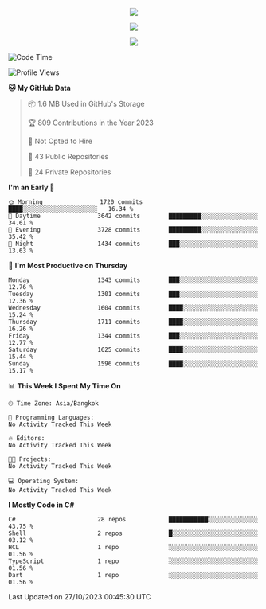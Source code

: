 <p align="center">
  <a href="say-hi.gif"> 
    <img align="center" src="say-hi.gif"/>
  </a>
</p>
<p align="center">
  <a href="https://github.com/htthinh1999">
    <img align="center" src="https://github-readme-stats-kappa-pink.vercel.app/api?username=htthinh1999&show_icons=true&count_private=true&theme=dracula"/>
  </a>
</p>
<p align="center">
  <a href="https://github.com/htthinh1999">
    <img src="https://github-readme-stats-kappa-pink.vercel.app/api/top-langs/?username=htthinh1999&layout=compact&langs_count=6&count_private=true&hide=tsql,hlsl,glsl,shaderlab&theme=dracula"/>
  </a>
</p>

<!--START_SECTION:waka-->
![Code Time](http://img.shields.io/badge/Code%20Time-0%20secs-blue)

![Profile Views](http://img.shields.io/badge/Profile%20Views-0-blue)

**🐱 My GitHub Data** 

> 📦 1.6 MB Used in GitHub's Storage 
 > 
> 🏆 809 Contributions in the Year 2023
 > 
> 🚫 Not Opted to Hire
 > 
> 📜 43 Public Repositories 
 > 
> 🔑 24 Private Repositories 
 > 
**I'm an Early 🐤** 

```text
🌞 Morning                1720 commits        ████░░░░░░░░░░░░░░░░░░░░░   16.34 % 
🌆 Daytime                3642 commits        █████████░░░░░░░░░░░░░░░░   34.61 % 
🌃 Evening                3728 commits        █████████░░░░░░░░░░░░░░░░   35.42 % 
🌙 Night                  1434 commits        ███░░░░░░░░░░░░░░░░░░░░░░   13.63 % 
```
📅 **I'm Most Productive on Thursday** 

```text
Monday                   1343 commits        ███░░░░░░░░░░░░░░░░░░░░░░   12.76 % 
Tuesday                  1301 commits        ███░░░░░░░░░░░░░░░░░░░░░░   12.36 % 
Wednesday                1604 commits        ████░░░░░░░░░░░░░░░░░░░░░   15.24 % 
Thursday                 1711 commits        ████░░░░░░░░░░░░░░░░░░░░░   16.26 % 
Friday                   1344 commits        ███░░░░░░░░░░░░░░░░░░░░░░   12.77 % 
Saturday                 1625 commits        ████░░░░░░░░░░░░░░░░░░░░░   15.44 % 
Sunday                   1596 commits        ████░░░░░░░░░░░░░░░░░░░░░   15.17 % 
```


📊 **This Week I Spent My Time On** 

```text
🕑︎ Time Zone: Asia/Bangkok

💬 Programming Languages: 
No Activity Tracked This Week

🔥 Editors: 
No Activity Tracked This Week

🐱‍💻 Projects: 
No Activity Tracked This Week

💻 Operating System: 
No Activity Tracked This Week
```

**I Mostly Code in C#** 

```text
C#                       28 repos            ███████████░░░░░░░░░░░░░░   43.75 % 
Shell                    2 repos             █░░░░░░░░░░░░░░░░░░░░░░░░   03.12 % 
HCL                      1 repo              ░░░░░░░░░░░░░░░░░░░░░░░░░   01.56 % 
TypeScript               1 repo              ░░░░░░░░░░░░░░░░░░░░░░░░░   01.56 % 
Dart                     1 repo              ░░░░░░░░░░░░░░░░░░░░░░░░░   01.56 % 
```




 Last Updated on 27/10/2023 00:45:30 UTC
<!--END_SECTION:waka-->
